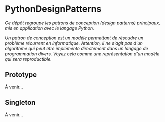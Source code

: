 # PythonDesignPatterns
_Ce dépôt regroupe les patrons de conception (design patterns) principaux, mis en application avec le langage Python._

_Un patron de conception est un modèle permettant de résoudre un problème récurrent en informatique. Attention, il ne s'agit pas d'un algorithme qui peut être implémenté directement dans un langage de programmation divers. Voyez cela comme une représentation d'un modèle qui sera reproductible._

## Prototype
À venir...

## Singleton
À venir...

